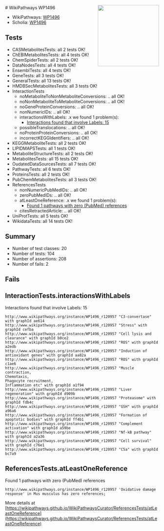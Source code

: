 <img style="float: right; width: 200px" src="https://upload.wikimedia.org/wikipedia/commons/thumb/8/83/Wplogo_with_text_500.png/640px-Wplogo_with_text_500.png" />
# WikiPathways WP1496

* WikiPathways: [WP1496](https://new.wikipathways.org/pathways/WP1496)
* Scholia: [WP1496](https://scholia.toolforge.org/wikipathways/WP1496)
## Tests
* CASMetabolitesTests: all 2 tests OK!
* ChEBIMetabolitesTests: all 4 tests OK!
* ChemSpiderTests: all 2 tests OK!
* DataNodesTests: all 4 tests OK!
* EnsemblTests: all 4 tests OK!
* GeneTests: all 3 tests OK!
* GeneralTests: all 13 tests OK!
* HMDBSecMetabolitesTests: all 3 tests OK!
* InteractionTests
    * noMetaboliteToNonMetaboliteConversions: .. all OK!
    * noNonMetaboliteToMetaboliteConversions: .. all OK!
    * noGeneProteinConversions: .. all OK!
    * nonNumericIDs: .. all OK!
    * interactionsWithLabels: .x we found 1 problem(s):
        * [Interactions found that involve Labels: 15](#fe97a8bd)
    * possibleTranslocations: .. all OK!
    * noProteinProteinConversions: .. all OK!
    * incorrectKEGGIdentifiers: .. all OK!
* KEGGMetaboliteTests: all 2 tests OK!
* LIPIDMAPSTests: all 1 tests OK!
* MetaboliteStructureTests: all 2 tests OK!
* MetabolitesTests: all 15 tests OK!
* OudatedDataSourcesTests: all 7 tests OK!
* PathwayTests: all 6 tests OK!
* ProteinsTests: all 2 tests OK!
* PubChemMetabolitesTests: all 3 tests OK!
* ReferencesTests
    * nonNumericPubMedIDs: .. all OK!
    * zeroPubMedIDs: .. all OK!
    * atLeastOneReference: .x we found 1 problem(s):
        * [Found 1 pathways with zero (PubMed) references](#d0a459f0)
    * citesRetractedArticle: .. all OK!
* UniProtTests: all 5 tests OK!
* WikidataTests: all 14 tests OK!


## Summary

* Number of test classes: 20
* Number of tests: 104
* Number of assertions: 208
* Number of fails: 2

## Fails

<a name="fe97a8bd" />

## InteractionTests.interactionsWithLabels

Interactions found that involve Labels: 15
```
http://www.wikipathways.org/instance/WP1496_r120957 "C3-convertase" with graphId ae614
http://www.wikipathways.org/instance/WP1496_r120957 "Stress" with graphId cefba
http://www.wikipathways.org/instance/WP1496_r120957 "Cell lysis and clearance" with graphId b0ce2
http://www.wikipathways.org/instance/WP1496_r120957 "ROS" with graphId a2edb
http://www.wikipathways.org/instance/WP1496_r120957 "Induction of antioxidant genes" with graphId aa82a
http://www.wikipathways.org/instance/WP1496_r120957 "ROS" with graphId c1ae6
http://www.wikipathways.org/instance/WP1496_r120957 "Muscle contraction,
Chemotaxis,
Phagocyte recruitment,
Inflammation etc" with graphId a1f94
http://www.wikipathways.org/instance/WP1496_r120957 "Liver regeneration" with graphId d909b
http://www.wikipathways.org/instance/WP1496_r120957 "Proteasome" with graphId fdb4c
http://www.wikipathways.org/instance/WP1496_r120957 "GSH" with graphId a96a6
http://www.wikipathways.org/instance/WP1496_r120957 "Formation of apoptotic bodies" with graphId ff4b1
http://www.wikipathways.org/instance/WP1496_r120957 "Complement activation" with graphId a59be
http://www.wikipathways.org/instance/WP1496_r120957 "Nf-kB pathway" with graphId a2a36
http://www.wikipathways.org/instance/WP1496_r120957 "Cell survival" with graphId c76e1
http://www.wikipathways.org/instance/WP1496_r120957 "C5a" with graphId bc7a9
```

<a name="d0a459f0" />

## ReferencesTests.atLeastOneReference

Found 1 pathways with zero (PubMed) references
```
http://www.wikipathways.org/instance/WP1496_r120957 'Oxidative damage response' in Mus musculus has zero references; 
```

More details at [https://wikipathways.github.io/WikiPathwaysCurator/ReferencesTests/atLeastOneReference](https://wikipathways.github.io/WikiPathwaysCurator/ReferencesTests/atLeastOneReference)

